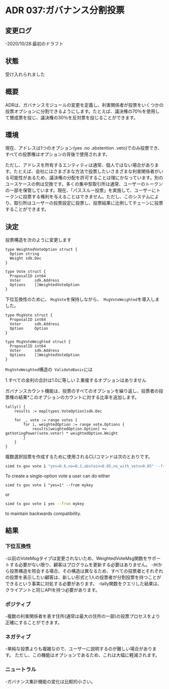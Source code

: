# ADR 037:ガバナンス分割投票

## 変更ログ

-2020/10/28:最初のドラフト

## 状態

受け入れられました

## 概要

ADRは、ガバナンスモジュールの変更を定義し、利害関係者が投票をいくつかの投票オプションに分割できるようにします。たとえば、議決権の70％を使用して賛成票を投じ、議決権の30％を反対票を投じることができます。

## 環境

現在、アドレスは1つのオプション(yes .no .abstention .veto)でのみ投票でき、すべての投票権はオプションの背後で使用されます。

ただし、アドレスを所有するエンティティは通常、個人ではない場合があります。たとえば、会社にはさまざまな方法で投票したいさまざまな利害関係者がいる可能性があるため、議決権の分配を許可することは理にかなっています。別のユースケースの例は交換です。多くの集中型取引所は通常、ユーザーのトークンの一部を保管しています。現在、「パススルー投票」を実施して、ユーザーにトークンに投票する権利を与えることはできません。ただし、このシステムにより、取引所はユーザーの投票設定に投票し、投票結果に比例してチェーンに投票することができます。

## 決定

投票構造を次のように変更します 

```
type WeightedVoteOption struct {
  Option string
  Weight sdk.Dec
}

type Vote struct {
  ProposalID int64
  Voter      sdk.Address
  Options    []WeightedVoteOption
}
```

下位互換性のために、 `MsgVote`を保持しながら、` MsgVoteWeighted`を導入しました。 

```
type MsgVote struct {
  ProposalID int64
  Voter      sdk.Address
  Option     Option
}

type MsgVoteWeighted struct {
  ProposalID int64
  Voter      sdk.Address
  Options    []WeightedVoteOption
}
```

`MsgVoteWeighted`構造の` ValidateBasic`には

1.すべての金利の合計は1.0に等しい
2.重複するオプションはありません

ガバナンスカウント機能は、投票のすべてのオプションを繰り返し、投票者の投票権の結果*このオプションのカウントに対する比率を追加します。

```
tally() {
    results := map[types.VoteOption]sdk.Dec

    for _, vote := range votes {
        for i, weightedOption := range vote.Options {
            results[weightedOption.Option] += getVotingPower(vote.voter) * weightedOption.Weight
        }
    }
}
```

複数選択投票を作成するために使用されるCLIコマンドは次のとおりです。 

```sh
simd tx gov vote 1 "yes=0.6,no=0.3,abstain=0.05,no_with_veto=0.05" --from mykey
```

To create a single-option vote a user can do either

```
simd tx gov vote 1 "yes=1" --from mykey
```

or

```sh
simd tx gov vote 1 yes --from mykey
```

to maintain backwards compatibility.

## 結果

### 下位互換性

-以前のVoteMsgタイプは変更されないため、WeightedVoteMsg関数をサポートする必要がない限り、顧客はプログラムを更新する必要はありません。
-州から投票構造を照会する場合、その構造は異なるため、すべての投票者とそれぞれの投票を表示したい顧客は、新しい形式と1人の投票者が分割投票を持つことができるという事実に対処する必要があります。
-tally関数をクエリした結果は、クライアントと同じAPIを持つ必要があります。

### ポジティブ

-複数の利害関係者を表す住所(通常は最大の住所の一部)の投票プロセスをより正確にすることができます。

### ネガティブ

-単純な投票よりも複雑なので、ユーザーに説明するのが難しい場合があります。 ただし、この機能はオプションであるため、これは大幅に軽減されます。

### ニュートラル

-ガバナンス集計機能の変化は比較的小さい。 